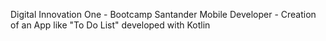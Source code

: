 Digital Innovation One - Bootcamp Santander Mobile Developer - Creation of an App like "To Do List" developed with Kotlin

